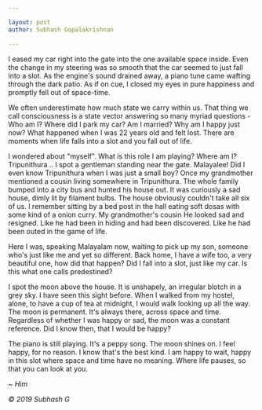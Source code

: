 ```yaml
---

layout: post
author: Subhash Gopalakrishnan

---
```


I eased my car right into the gate into the one available space inside. Even the change in my steering was so smooth that the car seemed to just fall into a slot. As the engine's sound drained away, a piano tune came wafting through the dark patio. As if on cue, I closed my eyes in pure happiness and promptly fell out of space-time.

We often underestimate how much state we carry within us. That thing we call consciousness is a state vector answering so many myriad questions - Who am I? Where did I park my car? Am I married? Why am I happy just now? What happened when I was 22 years old and felt lost. There are moments when life falls into a slot and you fall out of life.

I wondered about "myself". What is this role I am playing? Where am I? Tripunithura .. I spot a gentleman standing near the gate. Malayalee! Did I even know Tripunithura when I was just a small boy? Once my grandmother mentioned a cousin living somewhere in Tripunithura. The whole family bumped into a city bus and hunted his house out. It was curiously a sad house, dimly lit by filament bulbs. The house obviously couldn't take all six of us. I remember sitting by a bed post in the hall eating soft dosas with some kind of a onion curry. My grandmother's cousin He looked sad and resigned. Like he had been in hiding and had been discovered. Like he had been outed in the game of life. 

Here I was, speaking Malayalam now, waiting to pick up my son, someone who's just like me and yet so different. Back home, I have a wife too, a very beautiful one, how did that happen? Did I fall into a slot, just like my car. Is this what one calls predestined?

I spot the moon above the house. It is unshapely, an irregular blotch in a grey sky. I have seen this sight before. When I walked from my hostel, alone, to have a cup of tea at midnight, I would walk looking up all the way. The moon is permanent. It's always there, across space and time. Regardless of whether I was happy or sad, the moon was a constant reference. Did I know then, that I would be happy? 

The piano is still playing. It's a peppy song. The moon shines on. I feel happy, for no reason. I know that's the best kind. I am happy to wait, happy in this slot where space and time have no meaning. Where life pauses, so that you can look at you. 

_~ Him_

_© 2019 Subhash G_
